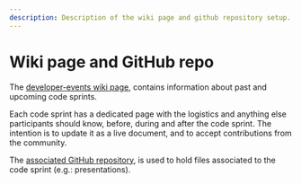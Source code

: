 ```yaml
---
description: Description of the wiki page and github repository setup.
---
```


# Wiki page and GitHub repo

The [developer-events wiki page](https://github.com/opengeospatial/developer-events/wiki), contains information about past and upcoming code sprints.&#x20;

Each code sprint has a dedicated page with the logistics and anything else participants should know, before, during and after the code sprint. The intention is to update it as a live document, and to accept contributions from the community.

The [associated GitHub repository](https://github.com/opengeospatial/developer-events), is used to hold files associated to the code sprint (e.g.: presentations).

